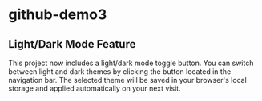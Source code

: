 # github-demo3

## Light/Dark Mode Feature

This project now includes a light/dark mode toggle button. You can switch between light and dark themes by clicking the button located in the navigation bar. The selected theme will be saved in your browser's local storage and applied automatically on your next visit.
